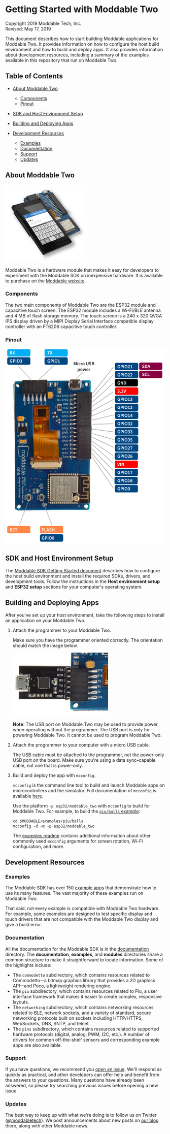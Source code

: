 # Getting Started with Moddable Two

Copyright 2019 Moddable Tech, Inc.<BR>
Revised: May 17, 2019

This document describes how to start building Moddable applications for Moddable Two. It provides information on how to configure the host build environment and how to build and deploy apps. It also provides information about development resources, including a summary of the examples available in this repository that run on Moddable Two.

## Table of Contents

- [About Moddable Two](#about-moddable-two)
	- [Components](#components)
	- [Pinout](#pinout)
- [SDK and Host Environment Setup](#setup)

- [Building and Deploying Apps](#building-and-deploying-apps)

- [Development Resources](#development-resources)
	- [Examples](#examples)
	- [Documentation](#documentation)
	- [Support](#support)
	- [Updates](#updates)

<a id="about-moddable-two"></a>
## About Moddable Two

<img src="../assets/devices/moddable-two.png">

Moddable Two is a hardware module that makes it easy for developers to experiment with the Moddable SDK on inexpensive hardware. It is available to purchase on the [Moddable website](http://www.moddable.com/moddable-two).

<a id="components"></a>
### Components

The two main components of Moddable Two are the ESP32 module and capacitive touch screen. The ESP32 module includes a Wi-Fi/BLE antenna and 4 MB of flash storage memory. The touch screen is a 240 x 320 QVGA IPS display driven by a MIPI Display Serial Interface compatible display controller with an FT6206 capacitive touch controller.

<a id="pinout"></a>
### Pinout

<img src="../assets/devices/moddable-two-pinout.png">

<a id="setup"></a>
## SDK and Host Environment Setup

The [Moddable SDK Getting Started document](../Moddable%20SDK%20-%20Getting%20Started.md) describes how to configure the host build environment and install the required SDKs, drivers, and development tools. Follow the instructions in the **Host environment setup** and **ESP32 setup** sections for your computer's operating system.

<a id="building-and-deploying-apps"></a>
## Building and Deploying Apps

After you've set up your host environment, take the following steps to install an application on your Moddable Two.

1. Attach the programmer to your Moddable Two.

	Make sure you have the programmer oriented correctly. The orientation should match the image below.
	
	<img src="../assets/devices/moddable-two-programmer.jpg">

	**Note**: The USB port on Moddable Two may be used to provide power when operating without the programmer. The USB port is only for powering Moddable Two. It cannot be used to program Moddable Two.

2. Attach the programmer to your computer with a micro USB cable.

	The USB cable must be attached to the programmer, not the power-only USB port on the board. Make sure you're using a data sync&#8211;capable cable, not one that is power-only.

3. Build and deploy the app with `mcconfig`.

	`mcconfig` is the command line tool to build and launch Moddable apps on microcontrollers and the simulator. Full documentation of `mcconfig` is available [here](../tools/tools.md). 
	
	Use the platform `-p esp32/moddable_two`  with `mcconfig` to build for Moddable Two. For example, to build the [`piu/balls` example](../../examples/piu/balls):
	
	```
	cd $MODDABLE/examples/piu/balls
	mcconfig -d -m -p esp32/moddable_two
	```
	
	The [examples readme](../../examples) contains additional information about other commonly used `mcconfig` arguments for screen rotation, Wi-Fi configuration, and more.

<a id="development-resources"></a>
## Development Resources

<a id="examples"></a>
### Examples

The Moddable SDK has over 150 [example apps](../../examples) that demonstrate how to use its many features. The vast majority of these examples run on Moddable Two. 

That said, not every example is compatible with Moddable Two hardware. For example, some examples are designed to test specific display and touch drivers that are not compatible with the Moddable Two display and give a build error.

<a id="documentation"></a>
### Documentation

All the documentation for the Moddable SDK is in the [documentation](../) directory. The **documentation**, **examples**, and **modules** directories share a common structure to make it straightforward to locate information. Some of the highlights include: 

- The `commodetto` subdirectory, which contains resources related to Commodetto--a bitmap graphics library that provides a 2D graphics API--and Poco, a lightweight rendering engine.
- The `piu` subdirectory, which contains resources related to Piu, a user interface framework that makes it easier to create complex, responsive layouts.
- The `networking` subdirectory, which contains networking resources related to BLE, network sockets, and a variety of standard, secure networking protocols built on sockets including HTTP/HTTPS, WebSockets, DNS, SNTP, and telnet.
- The `pins` subdirectory, which contains resources related to supported hardware protocols (digital, analog, PWM, I2C, etc.). A number of drivers for common off-the-shelf sensors and corresponding example apps are also available.

<a id="support"></a>
### Support

If you have questions, we recommend you [open an issue](https://github.com/Moddable-OpenSource/moddable/issues). We'll respond as quickly as practical, and other developers can offer help and benefit from the answers to your questions. Many questions have already been answered, so please try searching previous issues before opening a new issue.

<a id="updates"></a>
### Updates

The best way to keep up with what we're doing is to follow us on Twitter ([@moddabletech](https://twitter.com/moddabletech)). We post announcements about new posts on [our blog](http://blog.moddable.com/) there, along with other Moddable news.
